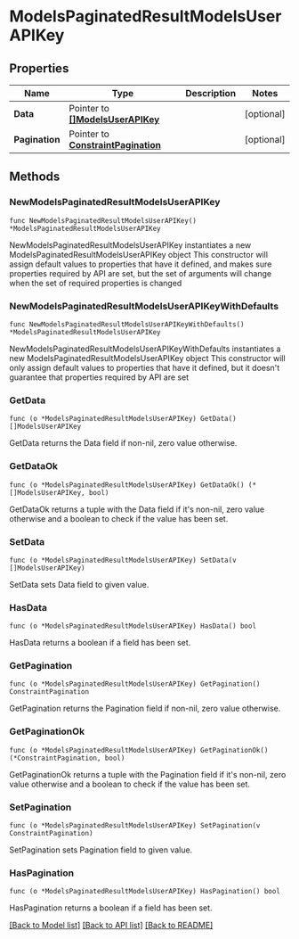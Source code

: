 # ModelsPaginatedResultModelsUserAPIKey

## Properties

Name | Type | Description | Notes
------------ | ------------- | ------------- | -------------
**Data** | Pointer to [**[]ModelsUserAPIKey**](ModelsUserAPIKey.md) |  | [optional] 
**Pagination** | Pointer to [**ConstraintPagination**](ConstraintPagination.md) |  | [optional] 

## Methods

### NewModelsPaginatedResultModelsUserAPIKey

`func NewModelsPaginatedResultModelsUserAPIKey() *ModelsPaginatedResultModelsUserAPIKey`

NewModelsPaginatedResultModelsUserAPIKey instantiates a new ModelsPaginatedResultModelsUserAPIKey object
This constructor will assign default values to properties that have it defined,
and makes sure properties required by API are set, but the set of arguments
will change when the set of required properties is changed

### NewModelsPaginatedResultModelsUserAPIKeyWithDefaults

`func NewModelsPaginatedResultModelsUserAPIKeyWithDefaults() *ModelsPaginatedResultModelsUserAPIKey`

NewModelsPaginatedResultModelsUserAPIKeyWithDefaults instantiates a new ModelsPaginatedResultModelsUserAPIKey object
This constructor will only assign default values to properties that have it defined,
but it doesn't guarantee that properties required by API are set

### GetData

`func (o *ModelsPaginatedResultModelsUserAPIKey) GetData() []ModelsUserAPIKey`

GetData returns the Data field if non-nil, zero value otherwise.

### GetDataOk

`func (o *ModelsPaginatedResultModelsUserAPIKey) GetDataOk() (*[]ModelsUserAPIKey, bool)`

GetDataOk returns a tuple with the Data field if it's non-nil, zero value otherwise
and a boolean to check if the value has been set.

### SetData

`func (o *ModelsPaginatedResultModelsUserAPIKey) SetData(v []ModelsUserAPIKey)`

SetData sets Data field to given value.

### HasData

`func (o *ModelsPaginatedResultModelsUserAPIKey) HasData() bool`

HasData returns a boolean if a field has been set.

### GetPagination

`func (o *ModelsPaginatedResultModelsUserAPIKey) GetPagination() ConstraintPagination`

GetPagination returns the Pagination field if non-nil, zero value otherwise.

### GetPaginationOk

`func (o *ModelsPaginatedResultModelsUserAPIKey) GetPaginationOk() (*ConstraintPagination, bool)`

GetPaginationOk returns a tuple with the Pagination field if it's non-nil, zero value otherwise
and a boolean to check if the value has been set.

### SetPagination

`func (o *ModelsPaginatedResultModelsUserAPIKey) SetPagination(v ConstraintPagination)`

SetPagination sets Pagination field to given value.

### HasPagination

`func (o *ModelsPaginatedResultModelsUserAPIKey) HasPagination() bool`

HasPagination returns a boolean if a field has been set.


[[Back to Model list]](../README.md#documentation-for-models) [[Back to API list]](../README.md#documentation-for-api-endpoints) [[Back to README]](../README.md)


